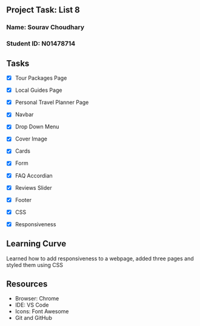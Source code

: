 ## **Project Task: List 8**
### Name: Sourav Choudhary
### Student ID: N01478714

## Tasks
* [x] Tour Packages Page
* [x] Local Guides Page
* [x] Personal Travel Planner Page
* [x] Navbar
* [x] Drop Down Menu
* [x] Cover Image
* [x] Cards
* [x] Form
* [x] FAQ Accordian
* [x] Reviews Slider
* [x] Footer
* [x] CSS
* [x] Responsiveness


## Learning Curve
Learned how to add responsiveness to a webpage, added three pages and styled them using CSS

## Resources
* Browser: Chrome
* IDE: VS Code
* Icons: Font Awesome
* Git and GitHub